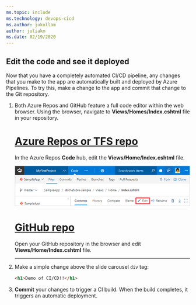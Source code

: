 ```yaml
---
ms.topic: include
ms.technology: devops-cicd
ms.author: jukullam
author: juliakm
ms.date: 02/19/2020
---
```


## Edit the code and see it deployed

Now that you have a completely automated CI/CD pipeline, any changes that you make to the app are automatically built and deployed by Azure Pipelines. To try this, make a change to the app and commit that change to the Git repository.

1. Both Azure Repos and GitHub feature a full code editor within the web browser. Using the browser, navigate to **Views/Homes/Index.cshtml** file in your repository.

   # [Azure Repos or TFS repo](#tab/vsts)

   In the Azure Repos **Code** hub, edit the **Views/Home/Index.cshtml** file.

   ![edit action in asp.net core view](../media/aspnet-core-code-edit-action.png)

   # [GitHub repo](#tab/github)

   Open your GitHub repository in the browser and edit **Views/Home/Index.cshtml** file.

   ---

2. Make a simple change above the slide carousel `div` tag:

   ```html
   <h1>Demo of CI/CD!!</h1>
   ```

3. **Commit** your changes to trigger a CI build. When the build completes, it triggers an automatic deployment.

<!--
 ![change code in asp.net core view](../media/aspnet-core-code-change.png)
-->
